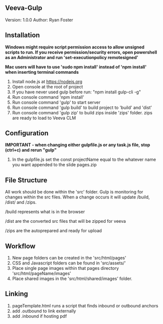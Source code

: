 ## Veeva-Gulp
Version: 1.0.0
Author: Ryan Foster

## Installation

**Windows might require script permission access to allow unsigned scripts to run. If you receive permission/security errors, open powershell as an Administrator and run 'set-executionpolicy remotesigned'**

**Mac users will have to use 'sudo npm install' instead of 'npm install' when inserting terminal commands**

1. Install node.js at https://nodejs.org
2. Open console at the root of project
3. If you have never used gulp before run: "npm install gulp-cli -g"
4. Run console command 'npm install'
5. Run console command 'gulp' to start server 
6. Run console command 'gulp build' to build project to 'build' and 'dist'
7. Run console command 'gulp zip' to build zips inside 'zips' folder. zips are ready to load to Veeva CLM


## Configuration
**IMPORTANT - when changing either gulpfile.js or any task.js file, stop (ctrl+c) and rerun "gulp"**
1. In the gulpfile.js set the const projectName equal to the whatever name you want appended to the slide pages.zip

## File Structure
All work should be done within the 'src' folder. Gulp is monitoring for changes within the src files. When a change occurs it will update /build, /dist/ and /zips.

/build represents what is in the browser

/dist are the converted src files that will be zipped for veeva

/zips are the autoprepared and ready for upload

## Workflow
1. New page folders can be created in the 'src/html/pages'
2. CSS and Javascript folders can be found in 'src/assets/'
3. Place single page images within that pages directory 'src/html/pageName/images'
4. Place shared images in the 'src/html/shared/images' folder.

## Linking
1. pageTemplate.html runs a script that finds inbound or outbound anchors
2. add .outbound to link externally 
3. add .inbound if hosting pdf


